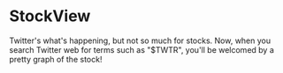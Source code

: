 # StockView
Twitter's what's happening, but not so much for stocks. Now, when you search Twitter web for terms such as "$TWTR", you'll be welcomed by a pretty graph of the stock!